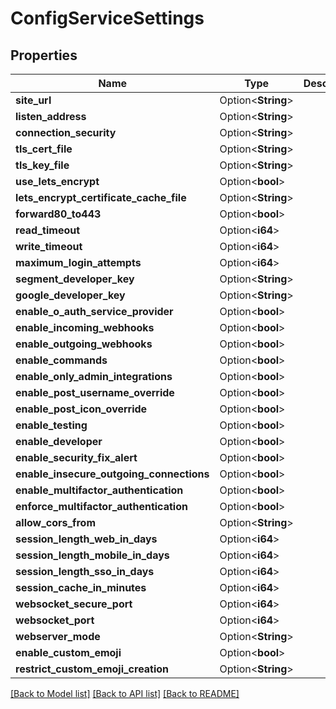 # ConfigServiceSettings

## Properties

Name | Type | Description | Notes
------------ | ------------- | ------------- | -------------
**site_url** | Option<**String**> |  | [optional]
**listen_address** | Option<**String**> |  | [optional]
**connection_security** | Option<**String**> |  | [optional]
**tls_cert_file** | Option<**String**> |  | [optional]
**tls_key_file** | Option<**String**> |  | [optional]
**use_lets_encrypt** | Option<**bool**> |  | [optional]
**lets_encrypt_certificate_cache_file** | Option<**String**> |  | [optional]
**forward80_to443** | Option<**bool**> |  | [optional]
**read_timeout** | Option<**i64**> |  | [optional]
**write_timeout** | Option<**i64**> |  | [optional]
**maximum_login_attempts** | Option<**i64**> |  | [optional]
**segment_developer_key** | Option<**String**> |  | [optional]
**google_developer_key** | Option<**String**> |  | [optional]
**enable_o_auth_service_provider** | Option<**bool**> |  | [optional]
**enable_incoming_webhooks** | Option<**bool**> |  | [optional]
**enable_outgoing_webhooks** | Option<**bool**> |  | [optional]
**enable_commands** | Option<**bool**> |  | [optional]
**enable_only_admin_integrations** | Option<**bool**> |  | [optional]
**enable_post_username_override** | Option<**bool**> |  | [optional]
**enable_post_icon_override** | Option<**bool**> |  | [optional]
**enable_testing** | Option<**bool**> |  | [optional]
**enable_developer** | Option<**bool**> |  | [optional]
**enable_security_fix_alert** | Option<**bool**> |  | [optional]
**enable_insecure_outgoing_connections** | Option<**bool**> |  | [optional]
**enable_multifactor_authentication** | Option<**bool**> |  | [optional]
**enforce_multifactor_authentication** | Option<**bool**> |  | [optional]
**allow_cors_from** | Option<**String**> |  | [optional]
**session_length_web_in_days** | Option<**i64**> |  | [optional]
**session_length_mobile_in_days** | Option<**i64**> |  | [optional]
**session_length_sso_in_days** | Option<**i64**> |  | [optional]
**session_cache_in_minutes** | Option<**i64**> |  | [optional]
**websocket_secure_port** | Option<**i64**> |  | [optional]
**websocket_port** | Option<**i64**> |  | [optional]
**webserver_mode** | Option<**String**> |  | [optional]
**enable_custom_emoji** | Option<**bool**> |  | [optional]
**restrict_custom_emoji_creation** | Option<**String**> |  | [optional]

[[Back to Model list]](../README.md#documentation-for-models) [[Back to API list]](../README.md#documentation-for-api-endpoints) [[Back to README]](../README.md)



